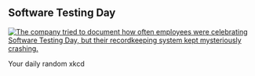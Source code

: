## Software Testing Day
[![The company tried to document how often employees were celebrating Software Testing Day, but their recordkeeping system kept mysteriously crashing.](https://imgs.xkcd.com/comics/software_testing_day.png)](https://xkcd.com/2928/ "The company tried to document how often employees were celebrating Software Testing Day, but their recordkeeping system kept mysteriously crashing.")

Your daily random xkcd
